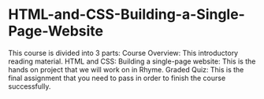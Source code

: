 # HTML-and-CSS-Building-a-Single-Page-Website
This course is divided into 3 parts:  Course Overview: This introductory reading material.  HTML and CSS: Building a single-page website: This is the hands on project that we will work on in Rhyme.  Graded Quiz: This is the final assignment that you need to pass in order to finish the course successfully.
